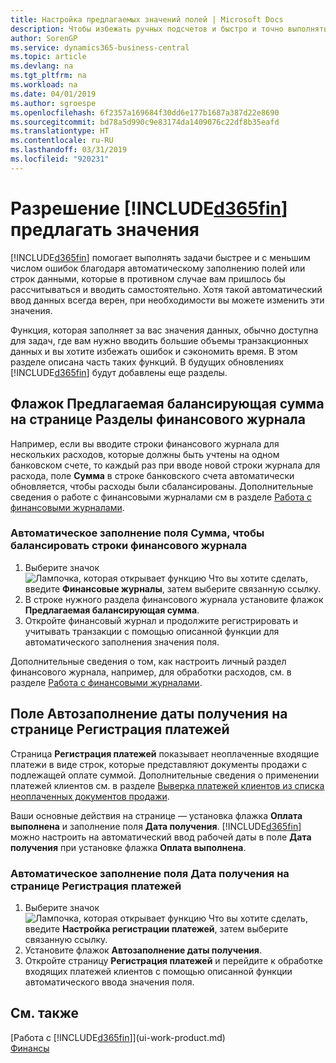 ```yaml
---
title: Настройка предлагаемых значений полей | Microsoft Docs
description: Чтобы избежать ручных подсчетов и быстро и точно выполнять задачи, вы можете настроить автоматический ввод данных, чтобы программа Business Central заполняла выбранные поля.
author: SorenGP
ms.service: dynamics365-business-central
ms.topic: article
ms.devlang: na
ms.tgt_pltfrm: na
ms.workload: na
ms.date: 04/01/2019
ms.author: sgroespe
ms.openlocfilehash: 6f2357a169684f30dd6e177b1687a387d22e8690
ms.sourcegitcommit: bd78a5d990c9e83174da1409076c22df8b35eafd
ms.translationtype: HT
ms.contentlocale: ru-RU
ms.lasthandoff: 03/31/2019
ms.locfileid: "920231"
---
```

# <a name="letting-included365finincludesd365finmdmd-suggest-values"></a>Разрешение [!INCLUDE[d365fin](includes/d365fin_md.md)] предлагать значения
[!INCLUDE[d365fin](includes/d365fin_md.md)] помогает выполнять задачи быстрее и с меньшим числом ошибок благодаря автоматическому заполнению полей или строк данными, которые в противном случае вам пришлось бы рассчитываться и вводить самостоятельно. Хотя такой автоматический ввод данных всегда верен, при необходимости вы можете изменить эти значения.

Функция, которая заполняет за вас значения данных, обычно доступна для задач, где вам нужно вводить большие объемы транзакционных данных и вы хотите избежать ошибок и сэкономить время. В этом разделе описана часть таких функций. В будущих обновлениях [!INCLUDE[d365fin](includes/d365fin_md.md)] будут добавлены еще разделы.

## <a name="the-suggest-balancing-amount-check-box-on-the-general-journal-batches-page"></a>Флажок **Предлагаемая балансирующая сумма** на странице **Разделы финансового журнала**
Например, если вы вводите строки финансового журнала для нескольких расходов, которые должны быть учтены на одном банковском счете, то каждый раз при вводе новой строки журнала для расхода, поле **Сумма** в строке банковского счета автоматически обновляется, чтобы расходы были сбалансированы. Дополнительные сведения о работе с финансовыми журналами см в разделе [Работа с финансовыми журналами](ui-work-general-journals.md).

### <a name="to-have-the-amount-field-on-balancing-general-journal-lines-filled-automatically"></a>Автоматическое заполнение поля **Сумма**, чтобы балансировать строки финансового журнала
1. Выберите значок ![Лампочка, которая открывает функцию Что вы хотите сделать](media/ui-search/search_small.png "Что вы хотите сделать"), введите **Финансовые журналы**, затем выберите связанную ссылку.
2. В строке нужного раздела финансового журнала установите флажок **Предлагаемая балансирующая сумма**.
3. Откройте финансовый журнал и продолжите регистрировать и учитывать транзакции с помощью описанной функции для автоматического заполнения значения поля.       

Дополнительные сведения о том, как настроить личный раздел финансового журнала, например, для обработки расходов, см. в разделе [Работа с финансовыми журналами](ui-work-general-journals.md).

## <a name="the-automatically-fill-date-received-field-on-the-payment-registration-page"></a>Поле **Автозаполнение даты получения** на странице **Регистрация платежей**
Страница **Регистрация платежей** показывает неоплаченные входящие платежи в виде строк, которые представляют документы продажи с подлежащей оплате суммой. Дополнительные сведения о применении платежей клиентов см. в разделе [Выверка платежей клиентов из списка неоплаченных документов продажи](receivables-how-reconcile-customer-payments-list-unpaid-sales-documents.md).

Ваши основные действия на странице — установка флажка **Оплата выполнена** и заполнение поля **Дата получения**. [!INCLUDE[d365fin](includes/d365fin_md.md)] можно настроить на автоматический ввод рабочей даты в поле **Дата получения** при установке флажка **Оплата выполнена**.

### <a name="to-have-the-date-received-field-on-the-payment-registration-page-filled-automatically"></a>Автоматическое заполнение поля **Дата получения** на странице **Регистрация платежей**
1. Выберите значок ![Лампочка, которая открывает функцию Что вы хотите сделать](media/ui-search/search_small.png "Что вы хотите сделать"), введите **Настройка регистрации платежей**, затем выберите связанную ссылку.
2. Установите флажок **Автозаполнение даты получения**.
3. Откройте страницу **Регистрация платежей** и перейдите к обработке входящих платежей клиентов с помощью описанной функции автоматического ввода значения поля.

## <a name="see-also"></a>См. также
[Работа с [!INCLUDE[d365fin](includes/d365fin_md.md)]](ui-work-product.md)  
[Финансы](finance.md)
